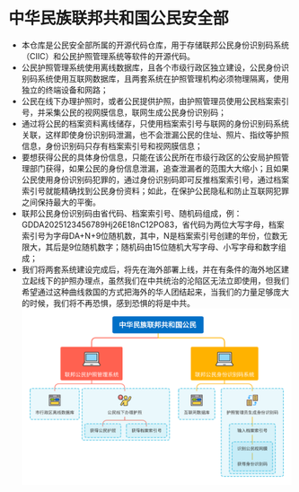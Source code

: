 # 中华民族联邦共和国公民安全部
* 本仓库是公民安全部所属的开源代码仓库，用于存储联邦公民身份识别码系统（CIIC）和公民护照管理系统等软件的开源代码。  
* 公民护照管理系统使用离线数据库，且各个市级行政区独立建设，公民身份识别码系统使用互联网数据库，且两套系统在护照管理机构必须物理隔离，使用独立的终端设备和网路；
* 公民在线下办理护照时，或者公民提供护照，由护照管理员使用公民档案索引号，并采集公民的视网膜信息，联网生成公民身份识别码；
* 通过将公民的档案资料离线储存，只使用档案索引号与联网的身份识别码系统关联，这样即使身份识别码泄漏，也不会泄漏公民的住址、照片、指纹等护照信息，身份识别码只存有档案索引号和视网膜信息；
* 要想获得公民的具体身份信息，只能在该公民所在市级行政区的公安局护照管理部门获得，如果公民的身份信息泄漏，追查泄漏者的范围大大缩小；且如果公民使用身份识别码犯罪的，通过身份识别码即可反推档案索引号，通过档案索引号就能精确找到公民身份资料；如此，在保护公民隐私和防止互联网犯罪之间保持最大的平衡。
* 联邦公民身份识别码由省代码、档案索引号、随机码组成，例：GDDA2025123456789Hj26E18nC12PO83，省代码为两位大写字母，档案索引号为字母DA+N+9位随机数，其中，N是档案索引号创建的年份，位数无限大，其后是9位随机数字；随机码由15位随机大写字母、小写字母和数字组成；
* 我们将两套系统建设完成后，将先在海外部署上线，并在有条件的海外地区建立起线下的护照办理点，虽然我们在中共统治的沦陷区无法立即使用，但我们希望通过这种曲线救国的方式把海外的华人团结起来，当我们的力量足够庞大的时候，我们将不再恐惧，感到恐惧的将是中共。
![alt text](https://raw.githubusercontent.com/wumindang/GAB/main/公安部文档库/公民护照及身份识别码管理系统.png)